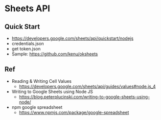 # Sheets API

## Quick Start
* https://developers.google.com/sheets/api/quickstart/nodejs
* credentials.json
* get token.json
* Sample: https://github.com/kenu/oksheets

## Ref
* Reading & Writing Cell Values
  * https://developers.google.com/sheets/api/guides/values#node.js_4
* Writing to Google Sheets using Node JS
  * https://blog.peterplucinski.com/writing-to-google-sheets-using-node/
* npm google spreadsheet
  * https://www.npmjs.com/package/google-spreadsheet
